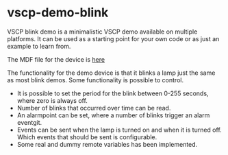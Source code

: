 # vscp-demo-blink

VSCP blink demo is a minimalistic VSCP demo available on multiple platforms. It can be used as a starting point for your own code or as just an example to learn from.

The MDF file for the device is [here](http://eurosource.se/blink01.xml)

The functionality for the demo device is that it blinks a lamp just the same as most blink demos. Some functionality is possible to control.

- It is possible to set the period for the blink between 0-255 seconds, where zero is always off.
- Number of blinks that occurred over time can be read.
- An alarmpoint can be set, where a number of blinks trigger an alarm eventgit.
- Events can be sent when the lamp is turned on and when it is turned off. Which events that should be sent is configurable. 
- Some real and dummy remote variables has been implemented.
